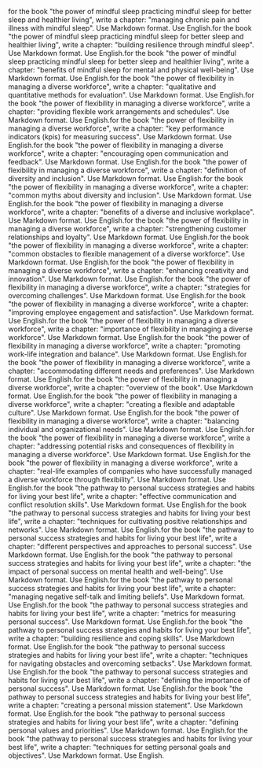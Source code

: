 for the book "the power of mindful sleep practicing mindful sleep for better sleep and healthier living", write a chapter: "managing chronic pain and illness with mindful sleep". Use Markdown format. Use English.for the book "the power of mindful sleep practicing mindful sleep for better sleep and healthier living", write a chapter: "building resilience through mindful sleep". Use Markdown format. Use English.for the book "the power of mindful sleep practicing mindful sleep for better sleep and healthier living", write a chapter: "benefits of mindful sleep for mental and physical well-being". Use Markdown format. Use English.for the book "the power of flexibility in managing a diverse workforce", write a chapter: "qualitative and quantitative methods for evaluation". Use Markdown format. Use English.for the book "the power of flexibility in managing a diverse workforce", write a chapter: "providing flexible work arrangements and schedules". Use Markdown format. Use English.for the book "the power of flexibility in managing a diverse workforce", write a chapter: "key performance indicators (kpis) for measuring success". Use Markdown format. Use English.for the book "the power of flexibility in managing a diverse workforce", write a chapter: "encouraging open communication and feedback". Use Markdown format. Use English.for the book "the power of flexibility in managing a diverse workforce", write a chapter: "definition of diversity and inclusion". Use Markdown format. Use English.for the book "the power of flexibility in managing a diverse workforce", write a chapter: "common myths about diversity and inclusion". Use Markdown format. Use English.for the book "the power of flexibility in managing a diverse workforce", write a chapter: "benefits of a diverse and inclusive workplace". Use Markdown format. Use English.for the book "the power of flexibility in managing a diverse workforce", write a chapter: "strengthening customer relationships and loyalty". Use Markdown format. Use English.for the book "the power of flexibility in managing a diverse workforce", write a chapter: "common obstacles to flexible management of a diverse workforce". Use Markdown format. Use English.for the book "the power of flexibility in managing a diverse workforce", write a chapter: "enhancing creativity and innovation". Use Markdown format. Use English.for the book "the power of flexibility in managing a diverse workforce", write a chapter: "strategies for overcoming challenges". Use Markdown format. Use English.for the book "the power of flexibility in managing a diverse workforce", write a chapter: "improving employee engagement and satisfaction". Use Markdown format. Use English.for the book "the power of flexibility in managing a diverse workforce", write a chapter: "importance of flexibility in managing a diverse workforce". Use Markdown format. Use English.for the book "the power of flexibility in managing a diverse workforce", write a chapter: "promoting work-life integration and balance". Use Markdown format. Use English.for the book "the power of flexibility in managing a diverse workforce", write a chapter: "accommodating different needs and preferences". Use Markdown format. Use English.for the book "the power of flexibility in managing a diverse workforce", write a chapter: "overview of the book". Use Markdown format. Use English.for the book "the power of flexibility in managing a diverse workforce", write a chapter: "creating a flexible and adaptable culture". Use Markdown format. Use English.for the book "the power of flexibility in managing a diverse workforce", write a chapter: "balancing individual and organizational needs". Use Markdown format. Use English.for the book "the power of flexibility in managing a diverse workforce", write a chapter: "addressing potential risks and consequences of flexibility in managing a diverse workforce". Use Markdown format. Use English.for the book "the power of flexibility in managing a diverse workforce", write a chapter: "real-life examples of companies who have successfully managed a diverse workforce through flexibility". Use Markdown format. Use English.for the book "the pathway to personal success strategies and habits for living your best life", write a chapter: "effective communication and conflict resolution skills". Use Markdown format. Use English.for the book "the pathway to personal success strategies and habits for living your best life", write a chapter: "techniques for cultivating positive relationships and networks". Use Markdown format. Use English.for the book "the pathway to personal success strategies and habits for living your best life", write a chapter: "different perspectives and approaches to personal success". Use Markdown format. Use English.for the book "the pathway to personal success strategies and habits for living your best life", write a chapter: "the impact of personal success on mental health and well-being". Use Markdown format. Use English.for the book "the pathway to personal success strategies and habits for living your best life", write a chapter: "managing negative self-talk and limiting beliefs". Use Markdown format. Use English.for the book "the pathway to personal success strategies and habits for living your best life", write a chapter: "metrics for measuring personal success". Use Markdown format. Use English.for the book "the pathway to personal success strategies and habits for living your best life", write a chapter: "building resilience and coping skills". Use Markdown format. Use English.for the book "the pathway to personal success strategies and habits for living your best life", write a chapter: "techniques for navigating obstacles and overcoming setbacks". Use Markdown format. Use English.for the book "the pathway to personal success strategies and habits for living your best life", write a chapter: "defining the importance of personal success". Use Markdown format. Use English.for the book "the pathway to personal success strategies and habits for living your best life", write a chapter: "creating a personal mission statement". Use Markdown format. Use English.for the book "the pathway to personal success strategies and habits for living your best life", write a chapter: "defining personal values and priorities". Use Markdown format. Use English.for the book "the pathway to personal success strategies and habits for living your best life", write a chapter: "techniques for setting personal goals and objectives". Use Markdown format. Use English.

